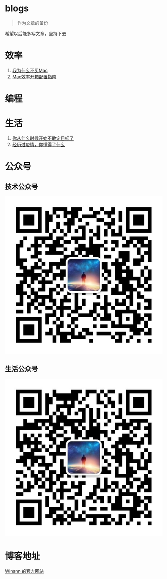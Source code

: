 # blogs

> 作为文章的备份

希望以后能多写文章，坚持下去

# 效率



1. [我为什么不买Mac](./Efficient/20200421/我为什么不买Mac.md)
2. [Mac效率开箱配置指南](Efficient/20200503/Mac效率开箱配置指南.md)

# 编程



# 生活



1. [你从什么时候开始不敢定目标了](./Life/20200425/你从什么时候开始不敢定目标了.md)
2. [经历过疫情，你懂得了什么](Life/20200505/经历过疫情，你懂得了什么.md)

# 公众号

## 技术公众号

![Winann](Resources/Winann.jpg)

## 生活公众号

![安然若宋](Resources/安然若宋.jpg)

# 博客地址

[Winann 的官方网站](http://www.swinann.com)

